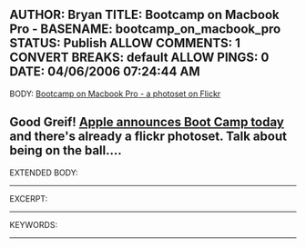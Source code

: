 AUTHOR: Bryan
TITLE: Bootcamp on Macbook Pro -
BASENAME: bootcamp_on_macbook_pro
STATUS: Publish
ALLOW COMMENTS: 1
CONVERT BREAKS: __default__
ALLOW PINGS: 0
DATE: 04/06/2006 07:24:44 AM
-----
BODY:
<a title="Bootcamp on Macbook Pro - a photoset on Flickr" href="http://www.flickr.com/photos/speedye/sets/72057594099504282/">Bootcamp on Macbook Pro - a photoset on Flickr</a>

Good Greif! <a href="http://www.apple.com/pr/library/2006/apr/05bootcamp.html">Apple announces Boot Camp today</a> and there's already a flickr photoset. Talk about being on the ball....
-----
EXTENDED BODY:

-----
EXCERPT:

-----
KEYWORDS:

-----


